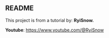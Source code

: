 ## README

This project is from a tutorial by: **RyiSnow.** 

**Youtube**: https://www.youtube.com/@RyiSnow
